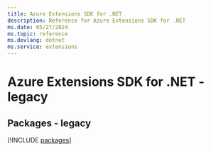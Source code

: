 ```yaml
---
title: Azure Extensions SDK for .NET
description: Reference for Azure Extensions SDK for .NET
ms.date: 05/27/2024
ms.topic: reference
ms.devlang: dotnet
ms.service: extensions
---
```

# Azure Extensions SDK for .NET - legacy
## Packages - legacy
[!INCLUDE [packages](extensions-index.md)]